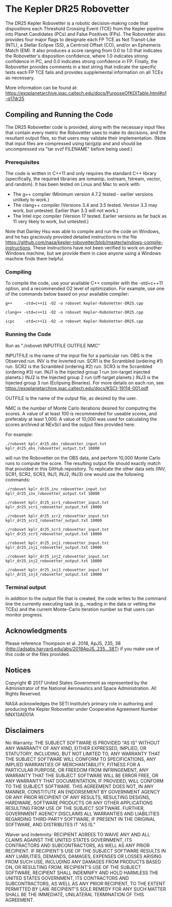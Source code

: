 # The Kepler DR25 Robovetter

The DR25 Kepler Robovetter is a robotic decision-making code that dispositions each Threshold Crossing Event (TCE) from the Kepler pipeline into Planet Candidates (PCs) and False Positives (FPs). The Robovetter also provides four major flags to designate each FP TCE as Not Transit-Like (NTL), a Stellar Eclipse (SS), a Centroid Offset (CO), and/or an Ephemeris Match (EM). It also produces a score ranging from 0.0 to 1.0 that indicates the Robovetter's disposition confidence, where 1.0 indicates strong confidence in PC, and 0.0 indicates strong confidence in FP. Finally, the Robovetter provides comments in a text string that indicate the specific tests each FP TCE fails and provides supplemental information on all TCEs as necessary.

More information can be found at: https://exoplanetarchive.ipac.caltech.edu/docs/PurposeOfKOITable.html#q1-q17dr25


## Compiling and Running the Code

The DR25 Robovetter code is provided, along with the necessary input files that contain every metric the Robovetter uses to make its decisions, and the resultant output files, so that users may validate their implementation. (Note that input files are compressed using tar/gzip and and should be uncompressed via "tar xvzf FILENAME" before being used.)


### Prerequisites

The code is written in C++11 and only requires the standard C++ library (specifically, the required libraries are iomainip, iostream, fstream, vector, and random). It has been tested on Linux and Mac to work with:
  - The g++ complier (Minimum version 4.7.2 tested - earlier versions unlikely to work.)
  - The clang++ compiler (Versions 3.4 and 3.5 tested. Version 3.3 may work, but untested. Earlier than 3.3 will not work.)
  - The Intel icpc compiler (Version 17 tested. Earlier versions as far back as 11 very likely to work, but untested.)

Note that Danley Hsu was able to compile and run the code on Windows, and he has graciously provided detailed instructions in the file https://github.com/nasa/kepler-robovetter/blob/master/windows-compile-instructions. These instructions have not been verified to work on another Windows machine, but we provide them in case anyone using a Windows machine finds them helpful.


### Compiling

To compile the code, use your available C++ compiler with the -std=c++11 option, and a recommended O2 level of optimization. For example, use one of the commands below based on your available compiler:

```
g++     -std=c++11 -O2 -o robovet Kepler-RoboVetter-DR25.cpp
```
```
clang++ -std=c++11 -O2 -o robovet Kepler-RoboVetter-DR25.cpp
```
```
icpc    -std=c++11 -O2 -o robovet Kepler-RoboVetter-DR25.cpp
```

### Running the Code

Run as "./robovet INPUTFILE  OUTFILE  NMC"

INPUTFILE is the name of the input file for a particular run. OBS is the Observed run. INV is the Inverted run. SCR1 is the Scrambled (ordering #1) run. SCR2 is the Scrambled (ordering #2) run. SCR3 is the Scrambled (ordering #3) run. INJ1 is the Injected group 1 run (on-target injected planets.) INJ2 is the Injected group 2 run (off-target planets.) INJ3 is the Injected group 3 run (Eclipsing Binaries). For more details on each run, see https://exoplanetarchive.ipac.caltech.edu/docs/KSCI-19114-001.pdf

OUTFILE is the name of the output file, as desired by the user.

NMC is the number of Monte Carlo iterations desired for computing the scores. A value of at least 100 is recommended for useable scores, and preferably at least 1,000. A value of 10,000 was used for calculating the scores archived at NExScI and the output files provided here.

For example:

```
./robovet kplr_dr25_obs_robovetter_input.txt kplr_dr25_obs_robovetter_output.txt 10000
```

will run the Robovetter on the OBS data, and perform 10,000 Monte Carlo runs to compute the score. The resulting output file should exactly match that provided in this GitHub repository. To replicate the other data sets (INV, SCR1, SCR2, SCR3, INJ1, INJ2, INJ3) one would use the following commands:

```
./robovet kplr_dr25_inv_robovetter_input.txt kplr_dr25_inv_robovetter_output.txt 10000
```
```
./robovet kplr_dr25_scr1_robovetter_input.txt kplr_dr25_scr1_robovetter_output.txt 10000
```
```
./robovet kplr_dr25_scr2_robovetter_input.txt kplr_dr25_scr2_robovetter_output.txt 10000
```
```
./robovet kplr_dr25_scr3_robovetter_input.txt kplr_dr25_scr3_robovetter_output.txt 10000
```
```
./robovet kplr_dr25_inj1_robovetter_input.txt kplr_dr25_inj1_robovetter_output.txt 10000
```
```
./robovet kplr_dr25_inj2_robovetter_input.txt kplr_dr25_inj2_robovetter_output.txt 10000
```
```
./robovet kplr_dr25_inj3_robovetter_input.txt kplr_dr25_inj3_robovetter_output.txt 10000
```


### Terminal output

In addition to the output file that is created, the code writes to the command line the currently executing task (e.g., reading in the data or vetting the TCEs) and the current Monte-Carlo iteration number so that users can monitor progress.


## Acknowledgments

Please reference Thompson et al. 2018, ApJS, 235, 38 (http://adsabs.harvard.edu/abs/2018ApJS..235...38T) if you make use of this code or the files provided.


## Notices

Copyright © 2017 United States Government as represented by the Administrator of the National Aeronautics and Space Administration. All Rights Reserved.

NASA acknowledges the SETI Institute’s primary role in authoring and producing the Kepler Robovetter under Cooperative Agreement Number NNX13AD01A


## Disclaimers

No Warranty: THE SUBJECT SOFTWARE IS PROVIDED "AS IS" WITHOUT ANY WARRANTY OF ANY KIND, EITHER EXPRESSED, IMPLIED, OR STATUTORY, INCLUDING, BUT NOT LIMITED TO, ANY WARRANTY THAT THE SUBJECT SOFTWARE WILL CONFORM TO SPECIFICATIONS, ANY IMPLIED WARRANTIES OF MERCHANTABILITY, FITNESS FOR A PARTICULAR PURPOSE, OR FREEDOM FROM INFRINGEMENT, ANY WARRANTY THAT THE SUBJECT SOFTWARE WILL BE ERROR FREE, OR ANY WARRANTY THAT DOCUMENTATION, IF PROVIDED, WILL CONFORM TO THE SUBJECT SOFTWARE. THIS AGREEMENT DOES NOT, IN ANY MANNER, CONSTITUTE AN ENDORSEMENT BY GOVERNMENT AGENCY OR ANY PRIOR RECIPIENT OF ANY RESULTS, RESULTING DESIGNS, HARDWARE, SOFTWARE PRODUCTS OR ANY OTHER APPLICATIONS RESULTING FROM USE OF THE SUBJECT SOFTWARE. FURTHER, GOVERNMENT AGENCY DISCLAIMS ALL WARRANTIES AND LIABILITIES REGARDING THIRD-PARTY SOFTWARE, IF PRESENT IN THE ORIGINAL SOFTWARE, AND DISTRIBUTES IT "AS IS."

Waiver and Indemnity: RECIPIENT AGREES TO WAIVE ANY AND ALL CLAIMS AGAINST THE UNITED STATES GOVERNMENT, ITS CONTRACTORS AND SUBCONTRACTORS, AS WELL AS ANY PRIOR RECIPIENT. IF RECIPIENT'S USE OF THE SUBJECT SOFTWARE RESULTS IN ANY LIABILITIES, DEMANDS, DAMAGES, EXPENSES OR LOSSES ARISING FROM SUCH USE, INCLUDING ANY DAMAGES FROM PRODUCTS BASED ON, OR RESULTING FROM, RECIPIENT'S USE OF THE SUBJECT SOFTWARE, RECIPIENT SHALL INDEMNIFY AND HOLD HARMLESS THE UNITED STATES GOVERNMENT, ITS CONTRACTORS AND SUBCONTRACTORS, AS WELL AS ANY PRIOR RECIPIENT, TO THE EXTENT PERMITTED BY LAW. RECIPIENT'S SOLE REMEDY FOR ANY SUCH MATTER SHALL BE THE IMMEDIATE, UNILATERAL TERMINATION OF THIS AGREEMENT.
